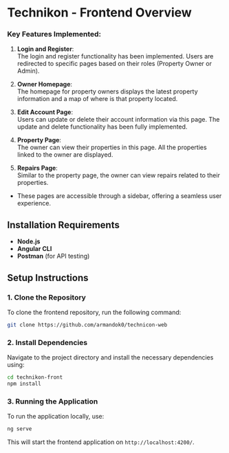 
# Technikon - Frontend Overview

### Key Features Implemented:

1. **Login and Register**:  
   The login and register functionality has been implemented. Users are redirected to specific pages based on their roles (Property Owner or Admin).

2. **Owner Homepage**:  
   The homepage for property owners displays the latest property information and a map of where is that property located. 

3. **Edit Account Page**:  
   Users can update or delete their account information via this page. The update and delete functionality has been fully implemented.

4. **Property Page**:  
   The owner can view their properties in this page. All the properties linked to the owner are displayed.

5. **Repairs Page**:  
   Similar to the property page, the owner can view repairs related to their properties.
-  These pages are accessible through a sidebar, offering a seamless user experience.


## Installation Requirements
- **Node.js**
- **Angular CLI**
- **Postman** (for API testing)

## Setup Instructions

### 1. Clone the Repository
To clone the frontend repository, run the following command:
```bash
git clone https://github.com/armandok0/technicon-web
```

### 2. Install Dependencies
Navigate to the project directory and install the necessary dependencies using:
```bash
cd technikon-front
npm install
```

### 3. Running the Application
To run the application locally, use:
```bash
ng serve
```
This will start the frontend application on `http://localhost:4200/`.
